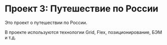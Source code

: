# Проект 3: Путешествие по России

Это проект о путешествии по России.

В проекте используются технологии Grid, Flex, позиционирование, БЭМ и т.д.